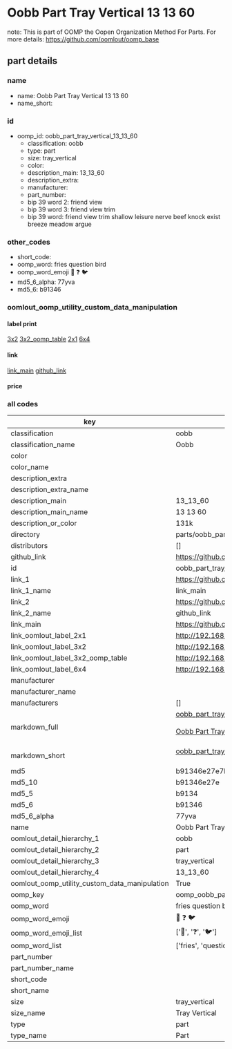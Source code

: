 # Oobb Part Tray Vertical 13 13 60  

note: This is part of OOMP the Oopen Organization Method For Parts. For more details: https://github.com/oomlout/oomp_base

##  part details





### name
* name: Oobb Part Tray Vertical 13 13 60
* name_short: 
### id
* oomp_id: oobb_part_tray_vertical_13_13_60
  * classification: oobb
  * type: part
  * size: tray_vertical
  * color: 
  * description_main: 13_13_60
  * description_extra: 
  * manufacturer: 
  * part_number: 
  * bip 39 word 2: friend view
  * bip 39 word 3: friend view trim
  * bip 39 word: friend view trim shallow leisure nerve beef knock exist breeze meadow argue

### other_codes
* short_code: 
* oomp_word: fries question bird
* oomp_word_emoji :fries: :question: :bird:
* md5_6_alpha: 77yva
* md5_6: b91346






### oomlout_oomp_utility_custom_data_manipulation
#### label print
[3x2](http://192.168.1.245:1112/?label=oomp%2077yva)
[3x2_oomp_table](http://192.168.1.107:1112/?label=oomp%2077yva)
[2x1](http://192.168.1.242:1112/?label=oomp%2077yva)
[6x4](http://192.168.1.55:1112/?label=oomp%2077yva)    

#### link

[link_main](https://github.com/oomlout/oomlout_oomp_current_version_messy/tree/main/parts/oobb_part_tray_vertical_13_13_60) [github_link](https://github.com/oomlout/oomlout_oomp_part_src/tree/main/parts/oobb_part_tray_vertical_13_13_60)                             

#### price







### all codes 
| key | value |  
| --- | --- |  
| classification | oobb |  
| classification_name | Oobb |  
| color |  |  
| color_name |  |  
| description_extra |  |  
| description_extra_name |  |  
| description_main | 13_13_60 |  
| description_main_name | 13 13 60 |  
| description_or_color | 131k |  
| directory | parts/oobb_part_tray_vertical_13_13_60 |  
| distributors | [] |  
| github_link | https://github.com/oomlout/oomlout_oomp_part_src/tree/main/parts/oobb_part_tray_vertical_13_13_60 |  
| id | oobb_part_tray_vertical_13_13_60 |  
| link_1 | https://github.com/oomlout/oomlout_oomp_current_version_messy/tree/main/parts/oobb_part_tray_vertical_13_13_60 |  
| link_1_name | link_main |  
| link_2 | https://github.com/oomlout/oomlout_oomp_part_src/tree/main/parts/oobb_part_tray_vertical_13_13_60 |  
| link_2_name | github_link |  
| link_main | https://github.com/oomlout/oomlout_oomp_current_version_messy/tree/main/parts/oobb_part_tray_vertical_13_13_60 |  
| link_oomlout_label_2x1 | http://192.168.1.242:1112/?label=oomp%2077yva |  
| link_oomlout_label_3x2 | http://192.168.1.245:1112/?label=oomp%2077yva |  
| link_oomlout_label_3x2_oomp_table | http://192.168.1.107:1112/?label=oomp%2077yva |  
| link_oomlout_label_6x4 | http://192.168.1.55:1112/?label=oomp%2077yva |  
| manufacturer |  |  
| manufacturer_name |  |  
| manufacturers | [] |  
| markdown_full | [oobb_part_tray_vertical_13_13_60](https://github.com/oomlout/oomlout_oomp_current_version_messy/tree/main/parts/oobb_part_tray_vertical_13_13_60)<br>[](https://github.com/oomlout/oomlout_oomp_current_version_messy/tree/main/parts/oobb_part_tray_vertical_13_13_60)<br>[Oobb Part Tray Vertical 13 13 60](https://github.com/oomlout/oomlout_oomp_current_version_messy/tree/main/parts/oobb_part_tray_vertical_13_13_60)<br><br> |  
| markdown_short | [oobb_part_tray_vertical_13_13_60](https://github.com/oomlout/oomlout_oomp_current_version_messy/tree/main/parts/oobb_part_tray_vertical_13_13_60)<br><br> |  
| md5 | b91346e27e7bc28251bfdc51d17cfae7 |  
| md5_10 | b91346e27e |  
| md5_5 | b9134 |  
| md5_6 | b91346 |  
| md5_6_alpha | 77yva |  
| name | Oobb Part Tray Vertical 13 13 60 |  
| oomlout_detail_hierarchy_1 | oobb |  
| oomlout_detail_hierarchy_2 | part |  
| oomlout_detail_hierarchy_3 | tray_vertical |  
| oomlout_detail_hierarchy_4 | 13_13_60 |  
| oomlout_oomp_utility_custom_data_manipulation | True |  
| oomp_key | oomp_oobb_part_tray_vertical_13_13_60 |  
| oomp_word | fries question bird |  
| oomp_word_emoji | :fries: :question: :bird: |  
| oomp_word_emoji_list | [':fries:', ':question:', ':bird:'] |  
| oomp_word_list | ['fries', 'question', 'bird'] |  
| part_number |  |  
| part_number_name |  |  
| short_code |  |  
| short_name |  |  
| size | tray_vertical |  
| size_name | Tray Vertical |  
| type | part |  
| type_name | Part |  
